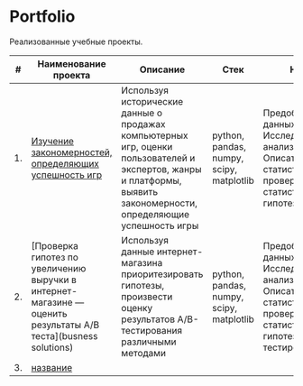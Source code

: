 # Portfolio

Реализованные учебные проекты.

| #    | Наименование проекта | Описание | Стек | Навыки |
| - | - | - | - | - |
| 1.   | [Изучение закономерностей, определяющих успешность игр](games) |Используя исторические данные о продажах компьютерных игр, оценки пользователей и экспертов, жанры и платформы, выявить закономерности, определяющие успешность игры | python, pandas, numpy, scipy, matplotlib| Предобработка данных, Исследовательский анализ, Описательная статистика, проверка статистических гипотез |
| 2.   | [Проверка гипотез по увеличению выручки в интернет-магазине — оценить результаты A/B теста](busness solutions) |Используя данные интернет-магазина приоритезировать гипотезы, произвести оценку результатов A/B-тестирования различными методами| python, pandas, numpy, scipy, matplotlib | Предобработка данных, Исследовательский анализ, Описательная статистика, проверка статистических гипотез, А/В-тестирование |
| 3.   | [название](ссылка) |  |  ||
